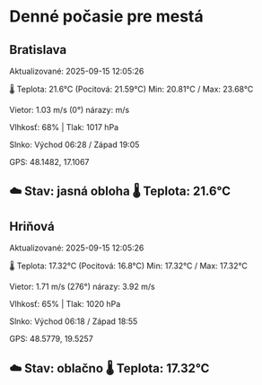 ﻿# Denné počasie pre mestá

## Bratislava
Aktualizované: 2025-09-15 12:05:26

🌡️ Teplota: 21.6°C 
(Pocitová: 21.59°C)
Min: 20.81°C / Max: 23.68°C

Vietor: 1.03 m/s    (0°) 
nárazy:  m/s

Vlhkosť: 68% | Tlak: 1017 hPa

Slnko: Východ 06:28 / Západ 19:05

GPS: 48.1482, 17.1067

☁️ Stav: jasná obloha        🌡️ Teplota: 21.6°C
---

## Hriňová
Aktualizované: 2025-09-15 12:05:26

🌡️ Teplota: 17.32°C 
(Pocitová: 16.8°C)
Min: 17.32°C / Max: 17.32°C

Vietor: 1.71 m/s (276°)
nárazy: 3.92 m/s

Vlhkosť: 65% | Tlak: 1020 hPa

Slnko: Východ 06:18 / Západ 18:55

GPS: 48.5779, 19.5257

☁️ Stav: oblačno        🌡️ Teplota: 17.32°C
---
